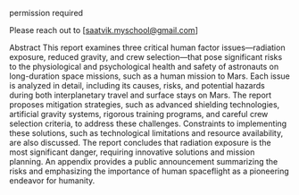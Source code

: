 permission required 

Please reach out to [saatvik.myschool@gmail.com]

Abstract
This report examines three critical human factor issues—radiation exposure, reduced gravity, and crew selection—that pose significant risks to the physiological and psychological health and safety of astronauts on long-duration space missions, such as a human mission to Mars. Each issue is analyzed in detail, including its causes, risks, and potential hazards during both interplanetary travel and surface stays on Mars. The report proposes mitigation strategies, such as advanced shielding technologies, artificial gravity systems, rigorous training programs, and careful crew selection criteria, to address these challenges. Constraints to implementing these solutions, such as technological limitations and resource availability, are also discussed. The report concludes that radiation exposure is the most significant danger, requiring innovative solutions and mission planning. An appendix provides a public announcement summarizing the risks and emphasizing the importance of human spaceflight as a pioneering endeavor for humanity.